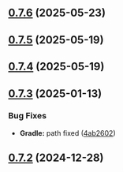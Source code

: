 ## [0.7.6](https://github.com/daffineq/Kawaime/compare/v0.7.5...v0.7.6) (2025-05-23)



## [0.7.5](https://github.com/daffineq/Kawaime/compare/v0.7.4...v0.7.5) (2025-05-19)



## [0.7.4](https://github.com/daffineq/Kawaime/compare/v0.7.3...v0.7.4) (2025-05-19)



## [0.7.3](https://github.com/daffineq/Kawaime/compare/v0.7.2...v0.7.3) (2025-01-13)


### Bug Fixes

* **Gradle:** path fixed ([4ab2602](https://github.com/daffineq/Kawaime/commit/4ab2602b19c2ae932aacae1d4381fdb36fcf3ef7))



## [0.7.2](https://github.com/daffineq/Kawaime/compare/v0.7.1...v0.7.2) (2024-12-28)



